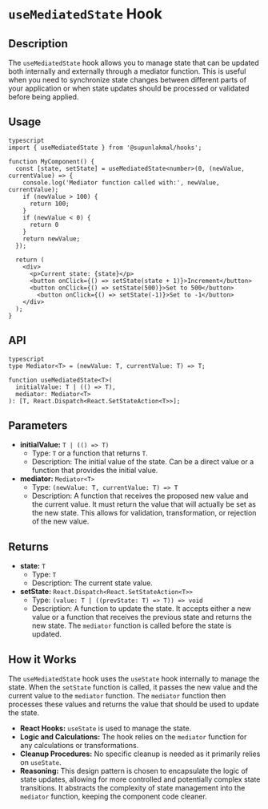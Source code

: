 # `useMediatedState` Hook

## Description

The `useMediatedState` hook allows you to manage state that can be updated both internally and externally through a mediator function. This is useful when you need to synchronize state changes between different parts of your application or when state updates should be processed or validated before being applied.

## Usage

```
typescript
import { useMediatedState } from '@supunlakmal/hooks';

function MyComponent() {
  const [state, setState] = useMediatedState<number>(0, (newValue, currentValue) => {
    console.log('Mediator function called with:', newValue, currentValue);
    if (newValue > 100) {
      return 100;
    }
    if (newValue < 0) {
      return 0
    }
    return newValue;
  });

  return (
    <div>
      <p>Current state: {state}</p>
      <button onClick={() => setState(state + 1)}>Increment</button>
      <button onClick={() => setState(500)}>Set to 500</button>
        <button onClick={() => setState(-1)}>Set to -1</button>
    </div>
  );
}
```

## API

```
typescript
type Mediator<T> = (newValue: T, currentValue: T) => T;

function useMediatedState<T>(
  initialValue: T | (() => T),
  mediator: Mediator<T>
): [T, React.Dispatch<React.SetStateAction<T>>];
```

## Parameters

- **initialValue:** `T | (() => T)`
  - Type: `T` or a function that returns `T`.
  - Description: The initial value of the state. Can be a direct value or a function that provides the initial value.
- **mediator:** `Mediator<T>`
  - Type: `(newValue: T, currentValue: T) => T`
  - Description: A function that receives the proposed new value and the current value. It must return the value that will actually be set as the new state. This allows for validation, transformation, or rejection of the new value.

## Returns

- **state:** `T`
  - Type: `T`
  - Description: The current state value.
- **setState:** `React.Dispatch<React.SetStateAction<T>>`
  - Type: `(value: T | ((prevState: T) => T)) => void`
  - Description: A function to update the state. It accepts either a new value or a function that receives the previous state and returns the new state. The `mediator` function is called before the state is updated.

## How it Works

The `useMediatedState` hook uses the `useState` hook internally to manage the state. When the `setState` function is called, it passes the new value and the current value to the `mediator` function. The `mediator` function then processes these values and returns the value that should be used to update the state.

- **React Hooks:** `useState` is used to manage the state.
- **Logic and Calculations:** The hook relies on the `mediator` function for any calculations or transformations.
- **Cleanup Procedures:** No specific cleanup is needed as it primarily relies on `useState`.
- **Reasoning:** This design pattern is chosen to encapsulate the logic of state updates, allowing for more controlled and potentially complex state transitions. It abstracts the complexity of state management into the `mediator` function, keeping the component code cleaner.
